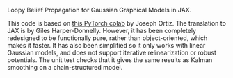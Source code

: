
Loopy Belief Propagation for Gaussian Graphical Models in JAX.

This code is based on [this PyTorch colab](https://colab.research.google.com/drive/1-nrE95X4UC9FBLR0-cTnsIP_XhA_PZKW?usp=sharing)
by Joseph Ortiz. The translation to JAX is by Giles Harper-Donnelly.
However, it has been completely redesigned to be functionally pure, rather than object-oriented,
which makes it faster. It has also been simplified so it only works with linear Gaussian models,
and does not support iterative relinearization or robust potentials. The unit test checks that it gives the same results as Kalman smoothing on a chain-structured model.
